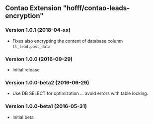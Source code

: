 Contao Extension "hofff/contao-leads-encryption"
------------------------------------------------

### Version 1.0.1 (2018-04-xx) ###
- Fixes also encrypting the content of database column `tl_lead.post_data`

### Version 1.0.0 (2016-09-29) ###
- Initial release

### Version 1.0.0-beta2 (2016-06-29) ###
- Use DB SELECT for optimization ... avoid errors with table locking.

### Version 1.0.0-beta1 (2016-05-31) ###
- Initial beta